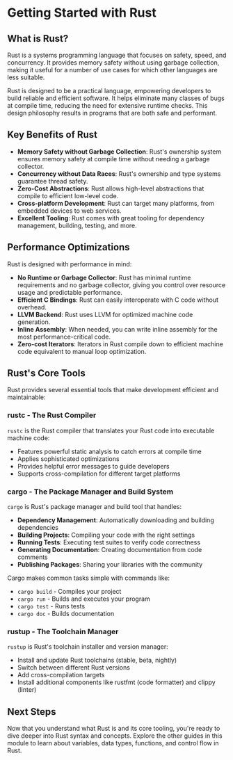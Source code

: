 # Getting Started with Rust

## What is Rust?

Rust is a systems programming language that focuses on safety, speed, and concurrency. It provides memory safety without using garbage collection, making it useful for a number of use cases for which other languages are less suitable.

Rust is designed to be a practical language, empowering developers to build reliable and efficient software. It helps eliminate many classes of bugs at compile time, reducing the need for extensive runtime checks. This design philosophy results in programs that are both safe and performant.

## Key Benefits of Rust

- **Memory Safety without Garbage Collection**: Rust's ownership system ensures memory safety at compile time without needing a garbage collector.
- **Concurrency without Data Races**: Rust's ownership and type systems guarantee thread safety.
- **Zero-Cost Abstractions**: Rust allows high-level abstractions that compile to efficient low-level code.
- **Cross-platform Development**: Rust can target many platforms, from embedded devices to web services.
- **Excellent Tooling**: Rust comes with great tooling for dependency management, building, testing, and more.

## Performance Optimizations

Rust is designed with performance in mind:

- **No Runtime or Garbage Collector**: Rust has minimal runtime requirements and no garbage collector, giving you control over resource usage and predictable performance.
- **Efficient C Bindings**: Rust can easily interoperate with C code without overhead.
- **LLVM Backend**: Rust uses LLVM for optimized machine code generation.
- **Inline Assembly**: When needed, you can write inline assembly for the most performance-critical code.
- **Zero-cost Iterators**: Iterators in Rust compile down to efficient machine code equivalent to manual loop optimization.

## Rust's Core Tools

Rust provides several essential tools that make development efficient and maintainable:

### rustc - The Rust Compiler

`rustc` is the Rust compiler that translates your Rust code into executable machine code:

- Features powerful static analysis to catch errors at compile time
- Applies sophisticated optimizations
- Provides helpful error messages to guide developers
- Supports cross-compilation for different target platforms

### cargo - The Package Manager and Build System

`cargo` is Rust's package manager and build tool that handles:

- **Dependency Management**: Automatically downloading and building dependencies
- **Building Projects**: Compiling your code with the right settings
- **Running Tests**: Executing test suites to verify code correctness
- **Generating Documentation**: Creating documentation from code comments
- **Publishing Packages**: Sharing your libraries with the community

Cargo makes common tasks simple with commands like:

- `cargo build` - Compiles your project
- `cargo run` - Builds and executes your program
- `cargo test` - Runs tests
- `cargo doc` - Builds documentation

### rustup - The Toolchain Manager

`rustup` is Rust's toolchain installer and version manager:

- Install and update Rust toolchains (stable, beta, nightly)
- Switch between different Rust versions
- Add cross-compilation targets
- Install additional components like rustfmt (code formatter) and clippy (linter)

## Next Steps

Now that you understand what Rust is and its core tooling, you're ready to dive deeper into Rust syntax and concepts. Explore the other guides in this module to learn about variables, data types, functions, and control flow in Rust.
